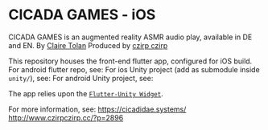 # CICADA GAMES - iOS

CICADA GAMES is an augmented reality ASMR audio play, available in DE and EN. 
By [Claire Tolan](https://cst.yt)
Produced by [czirp czirp](http://www.czirpczirp.cc/)

This repository houses the front-end flutter app, configured for iOS build. 
For android flutter repo, see: 
For ios Unity project (add as submodule inside `unity/`), see:
For android Unity project, see: 

The app relies upon the [`Flutter-Unity Widget`](https://pub.dev/packages/flutter_unity_widget).

For more information, see: 
https://cicadidae.systems/
http://www.czirpczirp.cc/?p=2896

